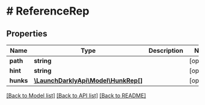 # # ReferenceRep

## Properties

Name | Type | Description | Notes
------------ | ------------- | ------------- | -------------
**path** | **string** |  | [optional]
**hint** | **string** |  | [optional]
**hunks** | [**\LaunchDarklyApi\Model\HunkRep[]**](HunkRep.md) |  | [optional]

[[Back to Model list]](../../README.md#models) [[Back to API list]](../../README.md#endpoints) [[Back to README]](../../README.md)
